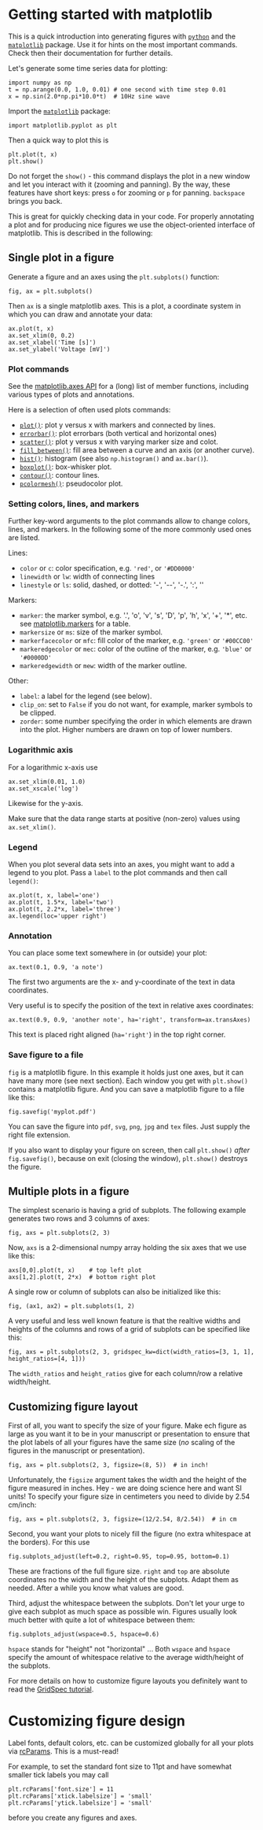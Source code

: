 # Getting started with matplotlib

This is a quick introduction into generating figures with
[`python`](https://www.python.org/) and the
[`matplotlib`](https://matplotlib.org/) package.  Use it for hints on
the most important commands. Check then their documentation for
further details.

Let's generate some time series data for plotting:
```
import numpy as np
t = np.arange(0.0, 1.0, 0.01) # one second with time step 0.01
x = np.sin(2.0*np.pi*10.0*t)  # 10Hz sine wave
```

Import the [`matplotlib`](https://matplotlib.org/) package:
```
import matplotlib.pyplot as plt
```

Then a quick way to plot this is
```
plt.plot(t, x)
plt.show()
```
Do not forget the `show()` - this command displays the plot in a new
window and let you interact with it (zooming and panning). By the way,
these features have short keys: press `o` for zooming or `p` for
panning. `backspace` brings you back.

This is great for quickly checking data in your code. For properly
annotating a plot and for producing nice figures we use the
object-oriented interface of matplotlib. This is described in the
following:


## Single plot in a figure

Generate a figure and an axes using the `plt.subplots()` function:
```
fig, ax = plt.subplots()
```

Then `ax` is a single matplotlib axes. This is a plot, a coordinate
system in which you can draw and annotate your data:
```
ax.plot(t, x)
ax.set_xlim(0, 0.2)
ax.set_xlabel('Time [s]')
ax.set_ylabel('Voltage [mV]')
```


### Plot commands

See the [matplotlib.axes
API](https://matplotlib.org/stable/api/axes_api.html) for a (long)
list of member functions, including various types of plots and
annotations.

Here is a selection of often used plots commands:

- [`plot()`](https://matplotlib.org/stable/api/_as_gen/matplotlib.axes.Axes.plot.html#matplotlib.axes.Axes.plot): plot y versus x with markers and connected by lines. 
- [`errorbar()`](https://matplotlib.org/stable/api/_as_gen/matplotlib.axes.Axes.errorbar.html#matplotlib.axes.Axes.errorbar): plot errorbars (both vertical and horizontal ones)
- [`scatter()`](https://matplotlib.org/stable/api/_as_gen/matplotlib.axes.Axes.scatter.html#matplotlib.axes.Axes.scatter): plot y versus x with varying marker size and colot.
- [`fill_between()`](https://matplotlib.org/stable/api/_as_gen/matplotlib.axes.Axes.fill_between.html#matplotlib.axes.Axes.fill_between): fill area between a curve and an axis (or another curve).
- [`hist()`](https://matplotlib.org/stable/api/_as_gen/matplotlib.axes.Axes.hist.html#matplotlib.axes.Axes.hist): histogram (see also `np.histogram()` and `ax.bar()`).
- [`boxplot()`](https://matplotlib.org/stable/api/_as_gen/matplotlib.axes.Axes.boxplot.html#matplotlib.axes.Axes.boxplot): box-whisker plot.
- [`contour()`](https://matplotlib.org/stable/api/_as_gen/matplotlib.axes.Axes.contour.html#matplotlib.axes.Axes.contour): contour lines.
- [`pcolormesh()`](https://matplotlib.org/stable/api/_as_gen/matplotlib.axes.Axes.pcolormesh.html#matplotlib.axes.Axes.pcolormesh): pseudocolor plot.


### Setting colors, lines, and markers

Further key-word arguments to the plot commands allow to change
colors, lines, and markers. In the following some of the more commonly
used ones are listed.

Lines:

- `color` or `c`: color specification, e.g. `'red'`, or `'#DD0000'`
- `linewidth` or `lw`: width of connecting lines
- `linestyle` or `ls`: solid, dashed, or dotted: '-', '--', '-.', ':', ''

Markers:

- `marker`: the marker symbol, e.g. '.', 'o', 'v', 's', 'D', 'p', 'h', 'x', '+', '*', etc.
  see [matplotlib.markers](https://matplotlib.org/stable/api/markers_api.html) for a table.
- `markersize` or `ms`: size of the marker symbol.
- `markerfacecolor` or `mfc`: fill color of the marker, e.g. `'green'` or `'#00CC00'`
- `markeredgecolor` or `mec`: color of the outline of the marker, e.g. `'blue'` or `'#0000DD'`
- `markeredgewidth` or `mew`: width of the marker outline. 

Other:

- `label`: a label for the legend (see below).
- `clip_on`: set to `False` if you do not want, for example, marker symbols to be clipped.
- `zorder`: some number specifying the order in which elements are drawn into the plot. Higher numbers are drawn on top of lower numbers.


### Logarithmic axis

For a logarithmic x-axis use
```
ax.set_xlim(0.01, 1.0)
ax.set_xscale('log')
```
Likewise for the y-axis.

Make sure that the data range starts at positive (non-zero) values
using `ax.set_xlim()`.


### Legend

When you plot several data sets into an axes, you might want to add a
legend to you plot. Pass a `label` to the plot commands and then call
`legend()`:
```
ax.plot(t, x, label='one')
ax.plot(t, 1.5*x, label='two')
ax.plot(t, 2.2*x, label='three')
ax.legend(loc='upper right')
```


### Annotation

You can place some text somewhere in (or outside) your plot:
```
ax.text(0.1, 0.9, 'a note')
```
The first two arguments are the x- and y-coordinate of the text in data coordinates.

Very useful is to specify the position of the text in relative axes coordinates:
```
ax.text(0.9, 0.9, 'another note', ha='right', transform=ax.transAxes)
```
This text is placed right aligned (`ha='right'`) in the top right corner.


### Save figure to a file

`fig` is a matplotlib figure. In this example it holds just one axes,
but it can have many more (see next section). Each window you get with
`plt.show()` contains a matplotlib figure. And you can save a
matplotlib figure to a file like this:
```
fig.savefig('myplot.pdf')
```
You can save the figure into `pdf`, `svg`, `png`, `jpg` and `tex`
files. Just supply the right file extension.

If you also want to display your figure on screen, then call
`plt.show()` *after* `fig.savefig()`, because on exit (closing the
window), `plt.show()` destroys the figure.


## Multiple plots in a figure

The simplest scenario is having a grid of subplots. The following
example generates two rows and 3 columns of axes:
```
fig, axs = plt.subplots(2, 3)
```
Now, `axs` is a 2-dimensional numpy array holding the six axes that we
use like this:
```
axs[0,0].plot(t, x)    # top left plot
axs[1,2].plot(t, 2*x)  # bottom right plot
```

A single row or column of subplots can also be initialized like this:
```
fig, (ax1, ax2) = plt.subplots(1, 2)
```

A very useful and less well known feature is that the realtive widths
and heights of the columns and rows of a grid of subplots can be
specified like this:
```
fig, axs = plt.subplots(2, 3, gridspec_kw=dict(width_ratios=[3, 1, 1], height_ratios=[4, 1]))
```
The `width_ratios` and `height_ratios` give for each column/row a relative width/height.


## Customizing figure layout

First of all, you want to specify the size of your figure. Make ech
figure as large as you want it to be in your manuscript or
presentation to ensure that the plot labels of all your figures have
the same size (*no* scaling of the figures in the manuscript or
presentation).
```
fig, axs = plt.subplots(2, 3, figsize=(8, 5))  # in inch!
```
Unfortunately, the `figsize` argument takes the width and the height
of the figure measured in inches. Hey - we are doing science here and
want SI units! To specify your figure size in centimeters you need to
divide by 2.54 cm/inch:
```
fig, axs = plt.subplots(2, 3, figsize=(12/2.54, 8/2.54))  # in cm
```

Second, you want your plots to nicely fill the figure (no extra
whitespace at the borders). For this use
```
fig.subplots_adjust(left=0.2, right=0.95, top=0.95, bottom=0.1)
```
These are fractions of the full figure size. `right` and `top` are
absolute coordinates no the width and the height of the
subplots. Adapt them as needed. After a while you know what values are
good.

Third, adjust the whitespace between the subplots. Don't let your urge
to give each subplot as much space as possible win. Figures usually
look much better with quite a lot of whitespace between them:
```
fig.subplots_adjust(wspace=0.5, hspace=0.6)
```
`hspace` stands for "height" not "horizontal" ... Both `wspace` and
`hspace` specify the amount of whitespace relative to the average
width/height of the subplots.

For more details on how to customize figure layouts you definitely
want to read the [GridSpec
tutorial](https://matplotlib.org/stable/tutorials/intermediate/gridspec.html).


# Customizing figure design

Label fonts, default colors, etc. can be customized globally for all
your plots via
[rcParams](https://matplotlib.org/stable/tutorials/introductory/customizing.html). This
is a must-read!

For example, to set the standard font size to 11pt and have somewhat
smaller tick labels you may call
```
plt.rcParams['font.size'] = 11
plt.rcParams['xtick.labelsize'] = 'small'
plt.rcParams['ytick.labelsize'] = 'small'
```
before you create any figures and axes.